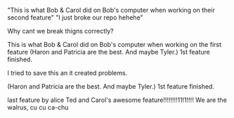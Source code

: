 "This is what Bob & Carol did on Bob's computer when working on their second feature"
"I just broke our repo hehehe"


Why cant we break thigns correctly?


This is what Bob & Carol did on Bob's computer when working on the first feature
(Haron and Patricia are the best. And maybe Tyler.)
1st feature finished.

I tried to save this an it created problems.

(Haron and Patricia are the best. And maybe Tyler.)
1st feature finished.


last feature by alice
Ted and Carol's awesome feature!!!!!!!!11!1!!!!
We are the walrus, cu cu ca-chu
